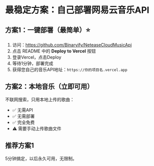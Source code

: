 # 最稳定方案：自己部署网易云音乐API

## 方案1：一键部署（最简单）⭐

1. 访问：https://github.com/Binaryify/NeteaseCloudMusicApi
2. 点击 README 中的 **Deploy to Vercel** 按钮
3. 登录Vercel，点击Deploy
4. 等待1分钟，部署完成
5. 获得您自己的音乐API地址：`https://你的项目名.vercel.app`

## 方案2：本地音乐（立即可用）

不联网搜索，只用本地上传的歌曲：
- ✅ 无需API
- ✅ 无需部署
- ✅ 完全免费
- ⚠️ 需要手动上传歌曲文件

## 推荐方案1

5分钟搞定，以后永久可用，无限制。

